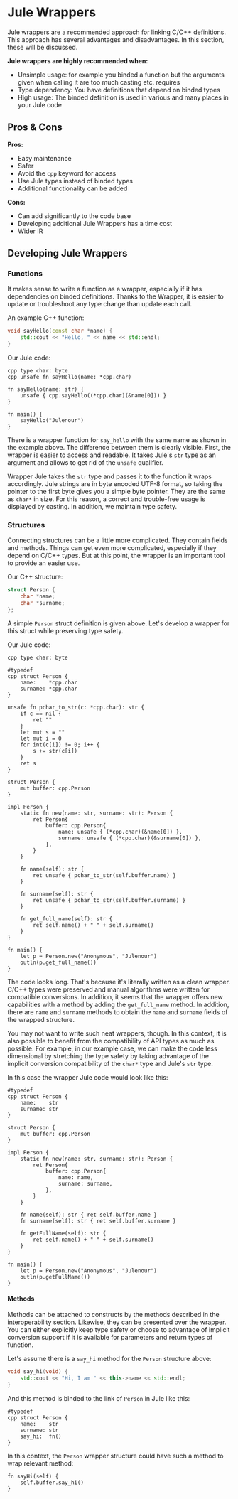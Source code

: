 # Jule Wrappers

Jule wrappers are a recommended approach for linking C/C++ definitions. This approach has several advantages and disadvantages. In this section, these will be discussed.

**Jule wrappers are highly recommended when:**
- Unsimple usage: for example you binded a function but the arguments given when calling it are too much casting etc. requires
- Type dependency: You have definitions that depend on binded types
- High usage: The binded definition is used in various and many places in your Jule code

## Pros & Cons

**Pros:**

- Easy maintenance
- Safer
- Avoid the `cpp` keyword for access
- Use Jule types instead of binded types
- Additional functionality can be added

**Cons:**

- Can add significantly to the code base
- Developing additional Jule Wrappers has a time cost
- Wider IR

## Developing Jule Wrappers

### Functions

It makes sense to write a function as a wrapper, especially if it has dependencies on binded definitions. Thanks to the Wrapper, it is easier to update or troubleshoot any type change than update each call.

An example C++ function:
```cpp
void sayHello(const char *name) {
    std::cout << "Hello, " << name << std::endl;
}
```

Our Jule code:
```jule
cpp type char: byte
cpp unsafe fn sayHello(name: *cpp.char)

fn sayHello(name: str) {
    unsafe { cpp.sayHello((*cpp.char)(&name[0])) }
}

fn main() {
    sayHello("Julenour")
}
```

There is a wrapper function for `say_hello` with the same name as shown in the example above. The difference between them is clearly visible. First, the wrapper is easier to access and readable. It takes Jule's `str` type as an argument and allows to get rid of the `unsafe` qualifier.

Wrapper Jule takes the `str` type and passes it to the function it wraps accordingly. Jule strings are in byte encoded UTF-8 format, so taking the pointer to the first byte gives you a simple byte pointer. They are the same as `char*` in size. For this reason, a correct and trouble-free usage is displayed by casting. In addition, we maintain type safety.

### Structures

Connecting structures can be a little more complicated. They contain fields and methods. Things can get even more complicated, especially if they depend on C/C++ types. But at this point, the wrapper is an important tool to provide an easier use.

Our C++ structure:
```cpp
struct Person {
    char *name;
    char *surname;
};

```

A simple `Person` struct definition is given above. Let's develop a wrapper for this struct while preserving type safety.

Our Jule code:
```jule
cpp type char: byte

#typedef
cpp struct Person {
    name:    *cpp.char
    surname: *cpp.char
}

unsafe fn pchar_to_str(c: *cpp.char): str {
    if c == nil {
        ret ""
    }
    let mut s = ""
    let mut i = 0
    for int(c[i]) != 0; i++ {
        s += str(c[i])
    }
    ret s
}

struct Person {
    mut buffer: cpp.Person
}

impl Person {
    static fn new(name: str, surname: str): Person {
        ret Person{
            buffer: cpp.Person{
                name: unsafe { (*cpp.char)(&name[0]) },
                surname: unsafe { (*cpp.char)(&surname[0]) },
            },
        }
    }

    fn name(self): str {
        ret unsafe { pchar_to_str(self.buffer.name) }
    }

    fn surname(self): str {
        ret unsafe { pchar_to_str(self.buffer.surname) }
    }

    fn get_full_name(self): str {
        ret self.name() + " " + self.surname()
    }
}

fn main() {
    let p = Person.new("Anonymous", "Julenour")
    outln(p.get_full_name())
}
```

The code looks long. That's because it's literally written as a clean wrapper. C/C++ types were preserved and manual algorithms were written for compatible conversions. In addition, it seems that the wrapper offers new capabilities with a method by adding the `get_full_name` method. In addition, there are `name` and `surname` methods to obtain the `name` and `surname` fields of the wrapped structure.

You may not want to write such neat wrappers, though. In this context, it is also possible to benefit from the compatibility of API types as much as possible. For example, in our example case, we can make the code less dimensional by stretching the type safety by taking advantage of the implicit conversion compatibility of the `char*` type and Jule's `str` type.


In this case the wrapper Jule code would look like this:
```jule
#typedef
cpp struct Person {
    name:    str
    surname: str
}

struct Person {
    mut buffer: cpp.Person
}

impl Person {
    static fn new(name: str, surname: str): Person {
        ret Person{
            buffer: cpp.Person{
                name: name,
                surname: surname,
            },
        }
    }

    fn name(self): str { ret self.buffer.name }
    fn surname(self): str { ret self.buffer.surname }

    fn getFullName(self): str {
        ret self.name() + " " + self.surname()
    }
}

fn main() {
    let p = Person.new("Anonymous", "Julenour")
    outln(p.getFullName())
}
```

#### Methods

Methods can be attached to constructs by the methods described in the interoperability section. Likewise, they can be presented over the wrapper. You can either explicitly keep type safety or choose to advantage of implicit conversion support if it is available for parameters and return types of function.

Let's assume there is a `say_hi` method for the `Person` structure above:
```cpp
void say_hi(void) {
    std::cout << "Hi, I am " << this->name << std::endl; 
}
```

And this method is binded to the link of `Person` in Jule like this:
```jule
#typedef
cpp struct Person {
    name:    str
    surname: str
    say_hi:  fn()
}
```

In this context, the `Person` wrapper structure could have such a method to wrap relevant method:
```jule
fn sayHi(self) {
    self.buffer.say_hi()
}
```